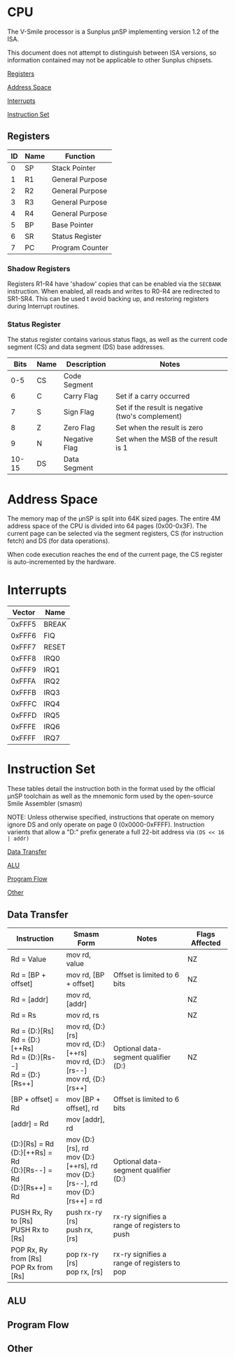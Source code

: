 # CPU

The V-Smile processor is a Sunplus μnSP implementing version 1.2 of the ISA.

This document does not attempt to distinguish between ISA versions, so information contained may not be applicable to other Sunplus chipsets.

[Registers](#registers)

[Address Space](#address-space)

[Interrupts](#interrupts)

[Instruction Set](#instruction-set)

## Registers

| ID | Name | Function |
| - | - | - |
| 0 | SP | Stack Pointer |
| 1 | R1 | General Purpose |
| 2 | R2 | General Purpose |
| 3 | R3 | General Purpose |
| 4 | R4 | General Purpose |
| 5 | BP | Base Pointer |
| 6 | SR | Status Register |
| 7 | PC | Program Counter |

### Shadow Registers 

Registers R1-R4 have 'shadow' copies that can be enabled via the `SECBANK` instruction. When enabled, all reads and writes to R0-R4 are redirected to SR1-SR4. This can be used t avoid backing up, and restoring registers during Interrupt routines.

### Status Register

The status register contains various status flags, as well as the current code segment (CS) and data segment (DS) base addresses.

| Bits | Name | Description | Notes |
| - | - | - | - |
| 0-5 | CS | Code Segment | |
| 6 | C | Carry Flag | Set if a carry occurred |
| 7 | S | Sign Flag | Set if the result is negative (two's complement) | 
| 8 | Z | Zero Flag | Set when the result is zero |
| 9 | N | Negative Flag | Set when the MSB of the result is 1 |
| 10-15 | DS | Data Segment | |

# Address Space

The memory map of the μnSP is split into 64K sized pages. The entire 4M address space of the CPU is divided into 64 pages (0x00-0x3F). The current page can be selected via the segment registers, CS (for instruction fetch) and DS (for data operations).

When code execution reaches the end of the current page, the CS register is auto-incremented by the hardware.

# Interrupts

| Vector | Name |
| - | - |
| 0xFFF5 | BREAK |
| 0xFFF6 | FIQ |
| 0xFFF7 | RESET |
| 0xFFF8 | IRQ0 |
| 0xFFF9 | IRQ1 |
| 0xFFFA | IRQ2 |
| 0xFFFB | IRQ3 |
| 0xFFFC | IRQ4 |
| 0xFFFD | IRQ5 |
| 0xFFFE | IRQ6 |
| 0xFFFF | IRQ7 |

# Instruction Set

These tables detail the instruction both in the format used by the official μnSP toolchain as well as the mnemonic form used by the open-source Smile Assembler (smasm) 

NOTE: Unless otherwise specified, instructions that operate on memory ignore DS and only operate on page 0 (0x0000-0xFFFF). Instruction varients that allow a "D:" prefix generate a full 22-bit address via `(DS << 16 | addr)`

[Data Transfer](#data-transfer)

[ALU](#alu)

[Program Flow](#program-flow)

[Other](#other)

## Data Transfer

| Instruction | Smasm Form | Notes | Flags Affected |
| - | - | - | - |
| Rd = Value | mov rd, value |  | NZ |
| Rd = [BP + offset] | mov rd, [BP + offset] | Offset is limited to 6 bits | NZ |
| Rd = [addr] | mov rd, [addr] | | NZ | 
| Rd = Rs | mov rd, rs | | NZ |
| Rd = {D:}[Rs] <br> Rd = {D:}[++Rs] <br> Rd = {D:}[Rs--] <br> Rd = {D:}[Rs++] | mov rd, {D:}[rs] <br> mov rd, {D:}[++rs] <br> mov rd, {D:}[rs--] <br> mov rd, {D:}[rs++] | Optional data-segment qualifier (D:) | NZ |
| [BP + offset] = Rd | mov [BP + offset], rd | Offset is limited to 6 bits | |
| [addr] = Rd | mov [addr], rd | | |
| {D:}[Rs] = Rd <br> {D:}[++Rs] = Rd <br> {D:}[Rs--] = Rd <br> {D:}[Rs++] = Rd | mov {D:}[rs], rd <br> mov {D:}[++rs], rd <br> mov {D:}[rs--], rd <br> mov {D:}[rs++] = rd | Optional data-segment qualifier (D:) | |
| PUSH Rx, Ry to [Rs] <br> PUSH Rx to [Rs] | push rx-ry [rs] <br> push rx, [rs] | rx-ry signifies a range of registers to push | | 
| POP Rx, Ry from [Rs] <br> POP Rx from [Rs] | pop rx-ry [rs] <br> pop rx, [rs] | rx-ry signifies a range of registers to pop | |

## ALU

## Program Flow

## Other

